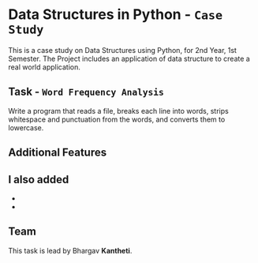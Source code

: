 # Data Structures in Python - `Case Study`

This is a case study on Data Structures using Python, for 2nd Year, 1st Semester.
The Project includes an application of data structure to create a real world application.


## Task - `Word Frequency Analysis`

Write a program that reads a file, breaks each line into words, strips whitespace and punctuation from the words, and converts them to lowercase.


## Additional Features

I also added
- 
- 
- 


## Team

This task is lead by Bhargav __Kantheti__.